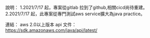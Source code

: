 
說明：	
	1.2021/7/17 起，專案從gitlab 拉到了github,相關cicd尚待重建。
	2.2021/7/17 起，此專案從專門測試aws service擴大為java practice。

連結：
        aws 2.0以上版本 api 文件： https://sdk.amazonaws.com/java/api/latest/

